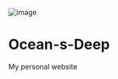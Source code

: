 ![image](https://github.com/user-attachments/assets/1978ac1f-9c14-4160-a0ed-ab17de733f25)
# Ocean-s-Deep
My personal website
